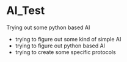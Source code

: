 # AI_Test
Trying out some python based AI

- trying to figure out some kind of simple AI
- trying to figure out python based AI
- trying to create some specific protocols
